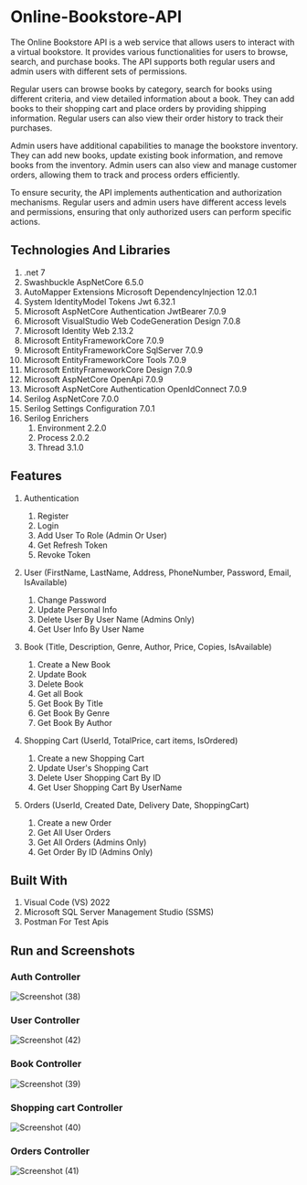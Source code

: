 # Online-Bookstore-API
The Online Bookstore API is a web service that allows users to interact with a virtual bookstore. It provides various functionalities for users to browse, search, and purchase books. The API supports both regular users and admin users with different sets of permissions.

Regular users can browse books by category, search for books using different criteria, and view detailed information about a book. They can add books to their shopping cart and place orders by providing shipping information. Regular users can also view their order history to track their purchases.

Admin users have additional capabilities to manage the bookstore inventory. They can add new books, update existing book information, and remove books from the inventory. Admin users can also view and manage customer orders, allowing them to track and process orders efficiently.


To ensure security, the API implements authentication and authorization mechanisms. Regular users and admin users have different access levels and permissions, ensuring that only authorized users can perform specific actions.


## Technologies And Libraries
1) .net 7
2) Swashbuckle AspNetCore 6.5.0
3) AutoMapper Extensions Microsoft DependencyInjection 12.0.1
4) System IdentityModel Tokens Jwt 6.32.1
5) Microsoft AspNetCore Authentication JwtBearer 7.0.9
6) Microsoft VisualStudio Web CodeGeneration Design 7.0.8
7) Microsoft Identity Web 2.13.2
8) Microsoft EntityFrameworkCore 7.0.9
9) Microsoft EntityFrameworkCore SqlServer 7.0.9
10) Microsoft EntityFrameworkCore Tools 7.0.9
11) Microsoft EntityFrameworkCore Design 7.0.9
12) Microsoft AspNetCore OpenApi 7.0.9
13) Microsoft AspNetCore Authentication OpenIdConnect 7.0.9
14) Serilog AspNetCore 7.0.0
15) Serilog Settings Configuration 7.0.1
16) Serilog Enrichers
      1) Environment 2.2.0
      2) Process 2.0.2
      3) Thread 3.1.0


## Features
1) Authentication 
      1) Register
      2) Login
      3) Add User To Role (Admin Or User) 
      4) Get Refresh Token
      5) Revoke Token


2) User (FirstName, LastName, Address, PhoneNumber, Password, Email, IsAvailable)
      1) Change Password
      2) Update Personal Info
      3) Delete User By User Name (Admins Only)
      4) Get User Info By User Name

        
3) Book (Title, Description, Genre, Author, Price, Copies, IsAvailable)
      1) Create a New Book
      2) Update Book
      3) Delete Book
      4) Get all Book
      5) Get Book By Title
      6) Get Book By Genre
      7) Get Book By Author


 4) Shopping Cart (UserId, TotalPrice, cart items, IsOrdered)
      1) Create a new Shopping Cart 
      2) Update User's Shopping Cart
      3) Delete User Shopping Cart By ID
      4) Get User Shopping Cart By UserName


  5) Orders (UserId, Created Date, Delivery Date, ShoppingCart)
      1) Create a new Order
      4) Get All User Orders
      5) Get All Orders (Admins Only)
      6) Get Order By ID (Admins Only)



## Built With
1) Visual Code (VS) 2022
2) Microsoft SQL Server Management Studio (SSMS)
3) Postman For Test Apis


   
## Run and Screenshots

### Auth Controller
![Screenshot (38)](https://github.com/EssamSheriff/Online-Bookstore-API/assets/72581790/97651c46-bd4a-4c99-8a54-8ddf14deb81d)


### User Controller
![Screenshot (42)](https://github.com/EssamSheriff/Online-Bookstore-API/assets/72581790/190bbce2-b15a-422d-8a56-c33aa73042ac)



### Book Controller
![Screenshot (39)](https://github.com/EssamSheriff/Online-Bookstore-API/assets/72581790/36bb16af-5c87-4f1d-a53f-12930e4961ed)


### Shopping cart Controller
![Screenshot (40)](https://github.com/EssamSheriff/Online-Bookstore-API/assets/72581790/71dfcf77-91cd-452b-bfcf-f1ef8c883c91)

 
### Orders Controller
![Screenshot (41)](https://github.com/EssamSheriff/Online-Bookstore-API/assets/72581790/1c9803f9-78e8-49f2-9abe-85b7af456ea4)


